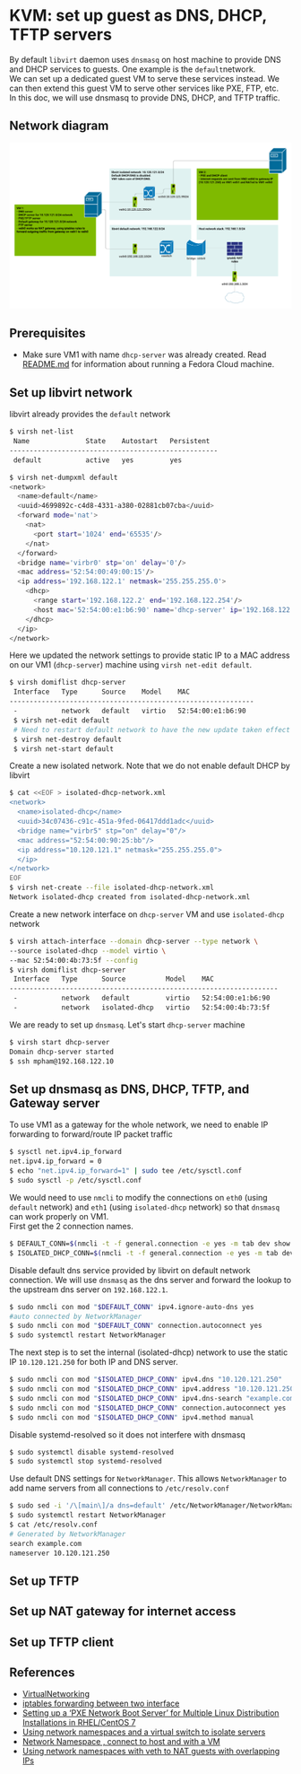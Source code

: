# KVM: set up guest as DNS, DHCP, TFTP servers
By default `libvirt` daemon uses `dnsmasq` on host machine to provide DNS and DHCP services to guests. One example is the `default`network.   
We can set up a dedicated guest VM to serve these services instead. We can then extend this guest VM to serve other services like PXE, FTP, etc.   
In this doc, we will use dnsmasq to provide DNS, DHCP, and TFTP traffic.
## Network diagram
![Network Diagram](media/dns_dhcp_pxe.png "Network Diagram")
## Prerequisites
- Make sure VM1 with name `dhcp-server` was already created. Read [README.md](README.md) for information about running a Fedora Cloud machine.
## Set up libvirt network
libvirt already provides the `default` network
```bash
$ virsh net-list
 Name              State    Autostart   Persistent
----------------------------------------------------
 default           active   yes         yes
```

```bash
$ virsh net-dumpxml default 
<network>
  <name>default</name>
  <uuid>4699892c-c4d8-4331-a380-02881cb07cba</uuid>
  <forward mode='nat'>
    <nat>
      <port start='1024' end='65535'/>
    </nat>
  </forward>
  <bridge name='virbr0' stp='on' delay='0'/>
  <mac address='52:54:00:49:00:15'/>
  <ip address='192.168.122.1' netmask='255.255.255.0'>
    <dhcp>
      <range start='192.168.122.2' end='192.168.122.254'/>
      <host mac='52:54:00:e1:b6:90' name='dhcp-server' ip='192.168.122.10'/>
    </dhcp>
  </ip>
</network>
```
Here we updated the network settings to provide static IP to a MAC address on our VM1 (`dhcp-server`) machine using `virsh net-edit default`.
```bash
$ virsh domiflist dhcp-server 
 Interface   Type      Source    Model    MAC
-------------------------------------------------------------
 -           network   default   virtio   52:54:00:e1:b6:90
 $ virsh net-edit default
 # Need to restart default network to have the new update taken effect
 $ virsh net-destroy default
 $ virsh net-start default
```
Create a new isolated network. Note that we do not enable default DHCP by libvirt
```bash
$ cat <<EOF > isolated-dhcp-network.xml 
<network>
  <name>isolated-dhcp</name>
  <uuid>34c07436-c91c-451a-9fed-06417ddd1adc</uuid>
  <bridge name="virbr5" stp="on" delay="0"/>
  <mac address="52:54:00:90:25:bb"/>
  <ip address="10.120.121.1" netmask="255.255.255.0">
  </ip>
</network>
EOF
$ virsh net-create --file isolated-dhcp-network.xml 
Network isolated-dhcp created from isolated-dhcp-network.xml
```
Create a new network interface on `dhcp-server` VM and use `isolated-dhcp` network
```bash
$ virsh attach-interface --domain dhcp-server --type network \
--source isolated-dhcp --model virtio \
--mac 52:54:00:4b:73:5f --config
$ virsh domiflist dhcp-server 
 Interface   Type      Source          Model    MAC
-------------------------------------------------------------------
 -           network   default         virtio   52:54:00:e1:b6:90
 -           network   isolated-dhcp   virtio   52:54:00:4b:73:5f
```
We are ready to set up `dnsmasq`. Let's start `dhcp-server` machine
```bash
$ virsh start dhcp-server 
Domain dhcp-server started
$ ssh mpham@192.168.122.10
```
## Set up dnsmasq as DNS, DHCP, TFTP, and Gateway server
To use VM1 as a gateway for the whole network, we need to enable IP forwarding to forward/route IP packet traffic
```bash
$ sysctl net.ipv4.ip_forward
net.ipv4.ip_forward = 0
$ echo "net.ipv4.ip_forward=1" | sudo tee /etc/sysctl.conf
$ sudo sysctl -p /etc/sysctl.conf
```
We would need to use `nmcli` to modify the connections on `eth0` (using `default` network) and `eth1` (using `isolated-dhcp` network) so that `dnsmasq` can work properly on VM1.   
First get the 2 connection names.
```bash
$ DEFAULT_CONN=$(nmcli -t -f general.connection -e yes -m tab dev show eth0)
$ ISOLATED_DHCP_CONN=$(nmcli -t -f general.connection -e yes -m tab dev show eth1)
```
Disable default dns service provided by libvirt on default network connection. We will use `dnsmasq` as the dns server and forward the lookup to the upstream dns server on `192.168.122.1`. 
```bash
$ sudo nmcli con mod "$DEFAULT_CONN" ipv4.ignore-auto-dns yes
#auto connected by NetworkManager
$ sudo nmcli con mod "$DEFAULT_CONN" connection.autoconnect yes
$ sudo systemctl restart NetworkManager
```
The next step is to set the internal (isolated-dhcp) network to use the static IP `10.120.121.250` for both IP and DNS server.
```bash
$ sudo nmcli con mod "$ISOLATED_DHCP_CONN" ipv4.dns "10.120.121.250"
$ sudo nmcli con mod "$ISOLATED_DHCP_CONN" ipv4.address "10.120.121.250/24"
$ sudo nmcli con mod "$ISOLATED_DHCP_CONN" ipv4.dns-search "example.com"
$ sudo nmcli con mod "$ISOLATED_DHCP_CONN" connection.autoconnect yes
$ sudo nmcli con mod "$ISOLATED_DHCP_CONN" ipv4.method manual
```
Disable systemd-resolved so it does not interfere with dnsmasq 
```bash
$ sudo systemctl disable systemd-resolved
$ sudo systemctl stop systemd-resolved
```
Use default DNS settings for `NetworkManager`. This allows `NetworkManager` to add name servers from all connections to `/etc/resolv.conf`

```bash
$ sudo sed -i '/\[main\]/a dns=default' /etc/NetworkManager/NetworkManager.conf
$ sudo systemctl restart NetworkManager
$ cat /etc/resolv.conf 
# Generated by NetworkManager
search example.com
nameserver 10.120.121.250
```

## Set up TFTP

## Set up NAT gateway for internet access

## Set up TFTP client

## References
- [VirtualNetworking](https://wiki.libvirt.org/page/VirtualNetworking)
- [iptables forwarding between two interface
](https://serverfault.com/questions/431593/iptables-forwarding-between-two-interface)
- [Setting up a ‘PXE Network Boot Server’ for Multiple Linux Distribution Installations in RHEL/CentOS 7](https://www.tecmint.com/install-pxe-network-boot-server-in-centos-7/)
- [Using network namespaces and a virtual switch to isolate servers](https://ops.tips/blog/using-network-namespaces-and-bridge-to-isolate-servers/)
- [Network Namespace , connect to host and with a VM](https://github.com/sjha3/Linux-Networking/wiki/5.-Network-Namespace-,-connect-to-host-and-with-a-VM)
- [Using network namespaces with veth to NAT guests with overlapping IPs](https://blog.christophersmart.com/2020/03/15/using-network-namespaces-with-veth-to-nat-guests-with-overlapping-ips/)